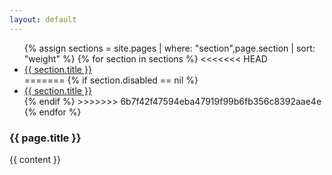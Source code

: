 ```yaml
---
layout: default
---
```

<div class="row">
  <div class="col-2">
    <ul class="nav nav-pills nav-fill flex-column border-right border-left border-bottom">
      {% assign sections = site.pages | where: "section",page.section | sort: "weight" %}
      {% for section in sections %}
<<<<<<< HEAD
        <li class="nav-item ml-0">
          <a class="nav-link border-top rounded-0 {% if section.url == page.url %}active{% endif %}" href="{{ site.baseurl }}{{ section.url }}">{{ section.title }}</a>
        </li>
=======
        {% if section.disabled == nil %}
          <li class="nav-item ml-0">
            <a class="nav-link border-top rounded-0 {% if section.url == page.url %}active{% endif %}" href="{{ site.baseurl }}{{ section.url }}">{{ section.title }}</a>
          </li>
        {% endif %}
>>>>>>> 6b7f42f47594eba47919f99b6fb356c8392aae4e
      {% endfor %}
    </ul>
  </div>
  <div class="col-10">
    <h3 class="mt-0">{{ page.title }}</h3>
    {{ content }}
  </div>
</div>

